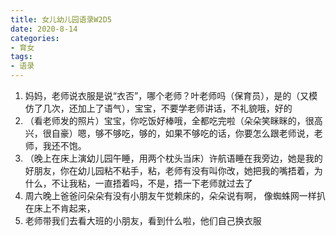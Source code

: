 ```yaml
---
title: 女儿幼儿园语录W2D5
date: 2020-8-14
categories:
- 育女
tags:
- 语录
---
```


1. 妈妈，老师说衣服是说“衣否”，哪个老师？叶老师吗（保育员），是的（又模仿了几次，还加上了语气），宝宝，不要学老师讲话，不礼貌哦，好的
2. （看老师发的照片）宝宝，你吃饭好棒哦，全都吃完啦（朵朵笑眯眯的，很高兴，很自豪）嗯，够不够吃，够的，如果不够吃的话，你要怎么跟老师说，老师，我还不饱。
3. （晚上在床上演幼儿园午睡，用两个枕头当床）许航语睡在我旁边，她是我的好朋友，你在幼儿园粘不粘手，粘，老师有没有叫你改，她把我的嘴捂着，为什么，不让我粘，一直捂着吗，不是，捂一下老师就过去了
4. 周六晚上爸爸问朵朵有没有小朋友午觉赖床的，朵朵说有啊， 像蜘蛛网一样扒在床上不肯起来，
5. 老师带我们去看大班的小朋友，看到什么啦，他们自己换衣服
